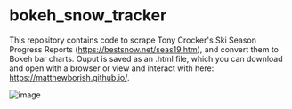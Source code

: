 # bokeh_snow_tracker

This repository contains code to scrape Tony Crocker's Ski Season Progress Reports (https://bestsnow.net/seas19.htm), and convert them to Bokeh bar charts. Ouput is saved as an .html file, which you can download and open with a browser or view and interact with here: https://matthewborish.github.io/.


![image](https://raw.githubusercontent.com/username/projectname/branch/path/to/img.png)
